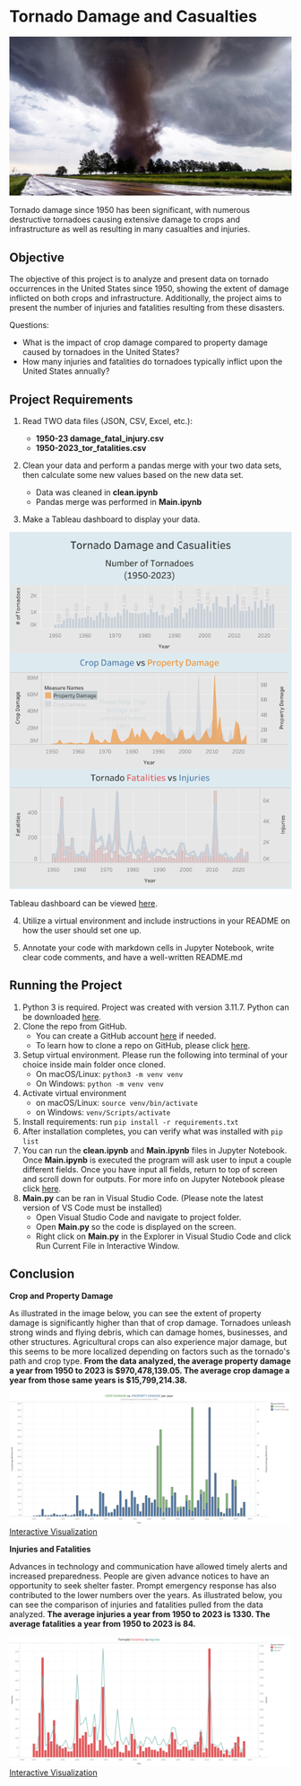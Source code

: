 # Tornado Damage and Casualties

![tornado](images/tornado.jpg)

Tornado damage since 1950 has been significant, with numerous destructive tornadoes causing 
extensive damage to crops and infrastructure as well as resulting in many casualties and injuries.

## Objective

The objective of this project is to analyze and present data on tornado occurrences in the United
States since 1950, showing the extent of damage inflicted on both crops and infrastructure.
Additionally, the project aims to present the number of injuries and fatalities resulting from
these disasters.

Questions:

- What is the impact of crop damage compared to property damage caused by tornadoes in the United States? 
- How many injuries and fatalities do tornadoes typically inflict upon the United States annually?

## Project Requirements
  
1. Read TWO data files (JSON, CSV, Excel, etc.):
   - **1950-23 damage_fatal_injury.csv**
   - **1950-2023_tor_fatalities.csv**


2. Clean your data and perform a pandas merge with your two data sets, then calculate some new
   values based on the new data set.
     - Data was cleaned in **clean.ipynb**
     - Pandas merge was performed in **Main.ipynb**


3. Make a Tableau dashboard to display your data.

![Dashboard](images/Dashboard.png)
   
   Tableau dashboard can be viewed [here](https://public.tableau.com/app/profile/timothy.holbrook/vizzes).


4. Utilize a virtual environment and include instructions in your README on how the user should set one up.

5. Annotate your code with markdown cells in Jupyter Notebook, write clear code comments, and have a well-written README.md


## Running the Project

1. Python 3 is required. Project was created with version 3.11.7. Python can be downloaded [here](https://www.python.org/downloads/).
2. Clone the repo from GitHub.
   - You can create a GitHub account [here](https://github.com/) if needed.
   - To learn how to clone a repo on GitHub, please click [here](https://docs.github.com/en/repositories/creating-and-managing-repositories/cloning-a-repository).
3. Setup virtual environment. Please run the following into terminal of your choice inside main folder once cloned.
   - On macOS/Linux: ```python3 -m venv venv```
   - On Windows: ```python -m venv venv```
4. Activate virtual environment
   - on macOS/Linux: ```source venv/bin/activate```
   - on Windows: ```venv/Scripts/activate```
5. Install requirements: run ```pip install -r requirements.txt```
6. After installation completes, you can verify what was installed with ```pip list```
7. You can run the **clean.ipynb** and **Main.ipynb** files in Jupyter Notebook. Once **Main.ipynb** is
   executed the program will ask user to input a couple different fields. Once you have input
   all fields, return to top of screen and scroll down for outputs. For more info on
   Jupyter Notebook please click [here](https://www.jupyter.org/).
8. **Main.py** can be ran in Visual Studio Code. (Please note the latest version of VS Code must be installed)
   - Open Visual Studio Code and navigate to project folder.
   - Open **Main.py** so the code is displayed on the screen.
   - Right click on **Main.py** in the Explorer in Visual Studio Code and click Run Current File in Interactive Window.


## Conclusion

**Crop and Property Damage**

   As illustrated in the image below, you can see the extent of property damage is significantly higher than that of crop damage. Tornadoes unleash strong winds and flying debris, which can damage homes, businesses, and other structures. Agricultural crops can also experience major damage, but this seems to be more localized depending on factors such as the tornado's path and crop type. **From the data analyzed, the average property damage a year from 1950 to 2023 is $970,478,139.05. The average crop damage a year from those same years is $15,799,214.38.**

   ![cropvsproperty](images/crop_property.png)
   [Interactive Visualization](https://public.tableau.com/app/profile/timothy.holbrook/viz/CropDamagevs_PropertyDamagewithAnnualTornadoCount/Sheet22)


   
**Injuries and Fatalities**

   Advances in technology and communication have allowed timely alerts and increased
   preparedness. People are given advance notices to have an opportunity to seek shelter
   faster. Prompt emergency response has also contributed to the lower numbers over the years.
   As illustrated below, you can see the comparison of injuries and fatalities pulled from the
   data analyzed. **The average injuries a year from 1950 to 2023 is 1330. The average fatalities a year from 1950 to 2023 is 84.** 

   ![fatalities](images/fatvsinj.PNG)
   [Interactive Visualization](https://public.tableau.com/app/profile/timothy.holbrook/viz/TornadoFatalitiesvsInjuriesBarLine/Sheet2)